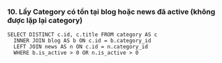 ### 10. Lấy Category có tồn tại blog hoặc news đã active (không được lặp lại category)
```mysql
SELECT DISTINCT c.id, c.title FROM category AS c 
  INNER JOIN blog AS b ON c.id = b.category_id
  LEFT JOIN news AS n ON c.id = n.category_id 
  WHERE b.is_active > 0 OR n.is_active > 0
```